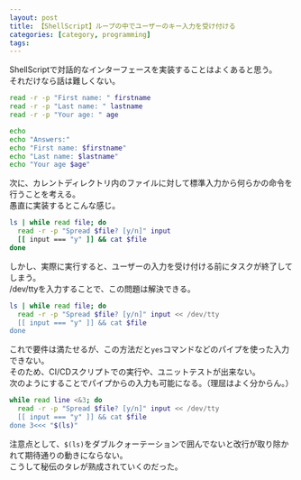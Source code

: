 ```yaml
---
layout: post
title: 【ShellScript】ループの中でユーザーのキー入力を受け付ける
categories: [category, programming]
tags:
---
```


ShellScriptで対話的なインターフェースを実装することはよくあると思う。  
それだけなら話は難しくない。

```bash
read -r -p "First name: " firstname
read -r -p "Last name: " lastname
read -r -p "Your age: " age

echo
echo "Answers:"
echo "First name: $firstname"
echo "Last name: $lastname"
echo "Your age $age"
```

次に、カレントディレクトリ内のファイルに対して標準入力から何らかの命令を行うことを考える。  
愚直に実装するとこんな感じ。

```bash
ls | while read file; do
  read -r -p "Spread $file? [y/n]" input
  [[ input === "y" ]] && cat $file
done
```

しかし、実際に実行すると、ユーザーの入力を受け付ける前にタスクが終了してしまう。  
/dev/ttyを入力することで、この問題は解決できる。

```bash
ls | while read file; do
  read -r -p "Spread $file? [y/n]" input << /dev/tty
  [[ input === "y" ]] && cat $file
done
```

これで要件は満たせるが、この方法だと`yes`コマンドなどのパイプを使った入力できない。  
そのため、CI/CDスクリプトでの実行や、ユニットテストが出来ない。  
次のようにすることでパイプからの入力も可能になる。（理屈はよく分からん。）

```bash
while read line <&3; do
  read -r -p "Spread $file? [y/n]" input << /dev/tty
  [[ input === "y" ]] && cat $file
done 3<<< "$(ls)"
```

注意点として、`$(ls)`をダブルクォーテーションで囲んでないと改行が取り除かれて期待通りの動きにならない。  
こうして秘伝のタレが熟成されていくのだった。
